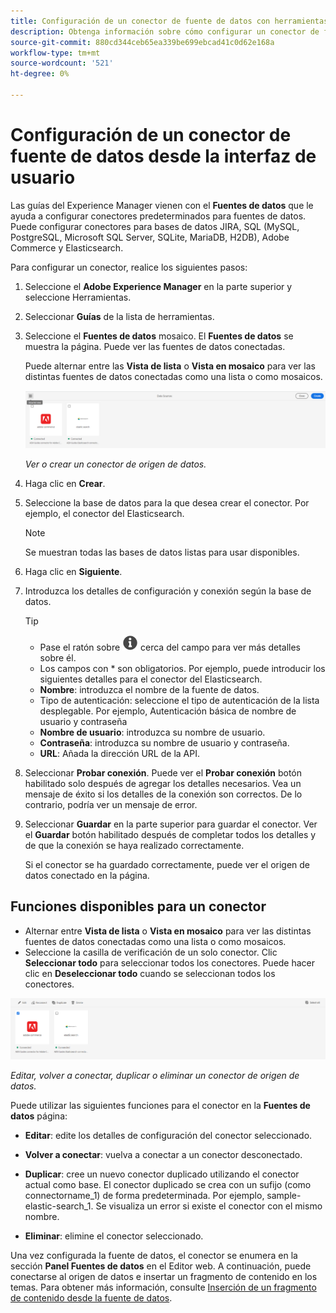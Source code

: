 ```yaml
---
title: Configuración de un conector de fuente de datos con herramientas
description: Obtenga información sobre cómo configurar un conector de fuente de datos con las herramientas.
source-git-commit: 880cd344ceb65ea339be699ebcad41c0d62e168a
workflow-type: tm+mt
source-wordcount: '521'
ht-degree: 0%

---
```


# Configuración de un conector de fuente de datos desde la interfaz de usuario

Las guías del Experience Manager vienen con el **Fuentes de datos** que le ayuda a configurar conectores predeterminados para fuentes de datos. Puede configurar conectores para bases de datos JIRA, SQL (MySQL, PostgreSQL, Microsoft SQL Server, SQLite, MariaDB, H2DB), Adobe Commerce y Elasticsearch.

Para configurar un conector, realice los siguientes pasos:

1. Seleccione el **Adobe Experience Manager** en la parte superior y seleccione Herramientas.
1. Seleccionar **Guías** de la lista de herramientas.
1. Seleccione el **Fuentes de datos** mosaico. El **Fuentes de datos** se muestra la página. Puede ver las fuentes de datos conectadas.

   Puede alternar entre las **Vista de lista** o **Vista en mosaico** para ver las distintas fuentes de datos conectadas como una lista o como mosaicos.

   <img src="./assets/data-sources-create-window.png" alt= "fuentes de datos enumeradas en la página fuentes de datos" width="800">

   *Ver o crear un conector de origen de datos.*
1. Haga clic en **Crear**.
1. Seleccione la base de datos para la que desea crear el conector. Por ejemplo, el conector del Elasticsearch.
   >[!NOTE]
   >
   >Se muestran todas las bases de datos listas para usar disponibles.

1. Haga clic en **Siguiente**.
1. Introduzca los detalles de configuración y conexión según la base de datos.

   >[!TIP]
   >* Pase el ratón sobre <img src="./assets/info-details.svg" alt= "icono de información" width="25"> cerca del campo para ver más detalles sobre él.
   > * Los campos con * son obligatorios. Por ejemplo, puede introducir los siguientes detalles para el conector del Elasticsearch.

   * **Nombre**: introduzca el nombre de la fuente de datos.
   * Tipo de autenticación: seleccione el tipo de autenticación de la lista desplegable. Por ejemplo, Autenticación básica de nombre de usuario y contraseña
   * **Nombre de usuario**: introduzca su nombre de usuario.
   * **Contraseña**: introduzca su nombre de usuario y contraseña.
   * **URL**: Añada la dirección URL de la API.

1. Seleccionar **Probar conexión**. Puede ver el **Probar conexión** botón habilitado solo después de agregar los detalles necesarios. Vea un mensaje de éxito si los detalles de la conexión son correctos. De lo contrario, podría ver un mensaje de error.



1. Seleccionar **Guardar** en la parte superior para guardar el conector.     Ver el **Guardar** botón habilitado después de completar todos los detalles y de que la conexión se haya realizado correctamente.


   Si el conector se ha guardado correctamente, puede ver el origen de datos conectado en la página.

## Funciones disponibles para un conector

* Alternar entre **Vista de lista** o **Vista en mosaico**  para ver las distintas fuentes de datos conectadas como una lista o como mosaicos.
* Seleccione la casilla de verificación de un solo conector. Clic **Seleccionar todo** para seleccionar todos los conectores. Puede hacer clic en **Deseleccionar todo** cuando se seleccionan todos los conectores.

<img src="./assets/data-sources-features.png" alt= "características de las fuentes de datos en la página fuentes de datos" width="800">

*Editar, volver a conectar, duplicar o eliminar un conector de origen de datos.*

Puede utilizar las siguientes funciones para el conector en la **Fuentes de datos** página:

* **Editar**: edite los detalles de configuración del conector seleccionado.

* **Volver a conectar**: vuelva a conectar a un conector desconectado.

* **Duplicar**: cree un nuevo conector duplicado utilizando el conector actual como base. El conector duplicado se crea con un sufijo (como connectorname_1) de forma predeterminada. Por ejemplo, sample-elastic-search_1.
Se visualiza un error si existe el conector con el mismo nombre.

* **Eliminar**: elimine el conector seleccionado.


Una vez configurada la fuente de datos, el conector se enumera en la sección **Panel Fuentes de datos** en el Editor web. A continuación, puede conectarse al origen de datos e insertar un fragmento de contenido en los temas. Para obtener más información, consulte [Inserción de un fragmento de contenido desde la fuente de datos](../user-guide/web-editor-content-snippet.md).
